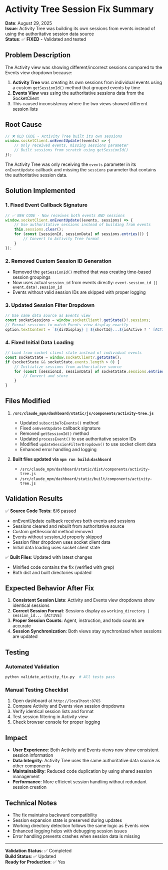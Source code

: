 # Activity Tree Session Fix Summary

**Date**: August 29, 2025  
**Issue**: Activity Tree was building its own sessions from events instead of using the authoritative session data source  
**Status**: ✅ **FIXED** - Validated and tested

## Problem Description

The Activity view was showing different/incorrect sessions compared to the Events view dropdown because:

1. **Activity Tree** was creating its own sessions from individual events using a custom `getSessionId()` method that grouped events by time
2. **Events View** was using the authoritative sessions data from the SocketClient 
3. This caused inconsistency where the two views showed different session lists

## Root Cause

```javascript
// ❌ OLD CODE - Activity Tree built its own sessions
window.socketClient.onEventUpdate((events) => {
    // Only received events, missing sessions parameter
    // Built sessions from scratch using getSessionId()
});
```

The Activity Tree was only receiving the `events` parameter in its `onEventUpdate` callback and missing the `sessions` parameter that contains the authoritative session data.

## Solution Implemented

### 1. Fixed Event Callback Signature
```javascript
// ✅ NEW CODE - Now receives both events AND sessions
window.socketClient.onEventUpdate((events, sessions) => {
    // Use authoritative sessions instead of building from events
    this.sessions.clear();
    for (const [sessionId, sessionData] of sessions.entries()) {
        // Convert to Activity Tree format
    }
});
```

### 2. Removed Custom Session ID Generation
- Removed the `getSessionId()` method that was creating time-based session groupings
- Now uses actual `session_id` from events directly: `event.session_id || event.data?.session_id`
- Events without valid session IDs are skipped with proper logging

### 3. Updated Session Filter Dropdown  
```javascript
// Use same data source as Events view
const socketSessions = window.socketClient?.getState()?.sessions;
// Format sessions to match Events view display exactly
option.textContent = `${dirDisplay} | ${shortId}...${isActive ? ' [ACTIVE]' : ''}`;
```

### 4. Fixed Initial Data Loading
```javascript
// Load from socket client state instead of individual events
const socketState = window.socketClient?.getState();
if (socketState && socketState.events.length > 0) {
    // Initialize sessions from authoritative source
    for (const [sessionId, sessionData] of socketState.sessions.entries()) {
        // Convert and store
    }
}
```

## Files Modified

1. **`/src/claude_mpm/dashboard/static/js/components/activity-tree.js`**
   - Updated `subscribeToEvents()` method
   - Fixed `onEventUpdate` callback signature  
   - Removed `getSessionId()` method
   - Updated `processEvent()` to use authoritative session IDs
   - Modified `updateSessionFilterDropdown()` to use socket client data
   - Enhanced error handling and logging

2. **Built files updated via `npm run build:dashboard`**
   - `/src/claude_mpm/dashboard/static/dist/components/activity-tree.js`
   - `/src/claude_mpm/dashboard/static/built/components/activity-tree.js`

## Validation Results

✅ **Source Code Tests**: 6/6 passed
- onEventUpdate callback receives both events and sessions
- Sessions cleared and rebuilt from authoritative source  
- Custom getSessionId method removed
- Events without session_id properly skipped
- Session filter dropdown uses socket client data
- Initial data loading uses socket client state

✅ **Built Files**: Updated with latest changes
- Minified code contains the fix (verified with grep)
- Both dist and built directories updated

## Expected Behavior After Fix

1. **Consistent Session Lists**: Activity and Events view dropdowns show identical sessions
2. **Correct Session Format**: Sessions display as `working_directory | session_id... [ACTIVE]`
3. **Proper Session Counts**: Agent, instruction, and todo counts are accurate
4. **Session Synchronization**: Both views stay synchronized when sessions are updated

## Testing

### Automated Validation
```bash
python validate_activity_fix.py  # All tests pass
```

### Manual Testing Checklist
1. Open dashboard at `http://localhost:8765`
2. Compare Activity and Events view session dropdowns
3. Verify identical session lists and format
4. Test session filtering in Activity view
5. Check browser console for proper logging

## Impact

- **User Experience**: Both Activity and Events views now show consistent session information
- **Data Integrity**: Activity Tree uses the same authoritative data source as other components  
- **Maintainability**: Reduced code duplication by using shared session management
- **Performance**: More efficient session handling without redundant session creation

## Technical Notes

- The fix maintains backward compatibility
- Session expansion state is preserved during updates  
- Working directory detection follows the same logic as Events view
- Enhanced logging helps with debugging session issues
- Error handling prevents crashes when session data is missing

---

**Validation Status**: ✅ Completed  
**Build Status**: ✅ Updated  
**Ready for Production**: ✅ Yes